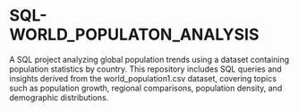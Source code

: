 # SQL-WORLD_POPULATON_ANALYSIS
A SQL project analyzing global population trends using a dataset containing population statistics by country. This repository includes SQL queries and insights derived from the world_population1.csv dataset, covering topics such as population growth, regional comparisons, population density, and demographic distributions. 
